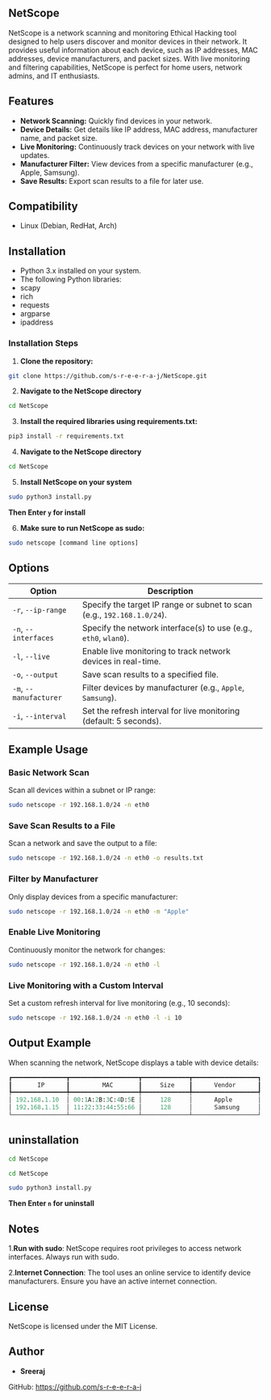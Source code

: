 ## NetScope
NetScope is a network scanning and monitoring Ethical Hacking tool designed to help users discover and monitor devices in their network. It provides useful information about each device, such as IP addresses, MAC addresses, device manufacturers, and packet sizes. With live monitoring and filtering capabilities, NetScope is perfect for home users, network admins, and IT enthusiasts.

## Features
- **Network Scanning:** Quickly find devices in your network.
- **Device Details:** Get details like IP address, MAC address, manufacturer name, and packet size.
- **Live Monitoring:** Continuously track devices on your network with live updates.
- **Manufacturer Filter:** View devices from a specific manufacturer (e.g., Apple, Samsung).
- **Save Results:** Export scan results to a file for later use.

## Compatibility
- Linux (Debian, RedHat, Arch)
  
## Installation
- Python 3.x installed on your system.
- The following Python libraries:
- scapy
- rich
- requests
- argparse
- ipaddress

### Installation Steps

1. **Clone the repository:**

```bash
git clone https://github.com/s-r-e-e-r-a-j/NetScope.git
```
2. **Navigate to the NetScope directory**
```bash
cd NetScope
``` 
3.  **Install the required libraries using requirements.txt:**
   

``` bash
pip3 install -r requirements.txt
```
4. **Navigate to the NetScope directory**
```bash
cd NetScope
 ```
5. **Install NetScope on your system**

```bash
sudo python3 install.py
 ```
   **Then Enter `y` for install**
   
6. **Make sure to run NetScope as sudo:**

```bash
sudo netscope [command line options]
```

## Options


| Option                  | Description                                                                |
|-------------------------|----------------------------------------------------------------------------|
| `-r`, `--ip-range`      | Specify the target IP range or subnet to scan (e.g., `192.168.1.0/24`).    |
| `-n`, `--interfaces`    | Specify the network interface(s) to use (e.g., `eth0`, `wlan0`).           |
| `-l`, `--live`          | Enable live monitoring to track network devices in real-time.              |
| `-o`, `--output`        | Save scan results to a specified file.                                     |
| `-m`, `--manufacturer`  | Filter devices by manufacturer (e.g., `Apple`, `Samsung`).                 |
| `-i`, `--interval`      | Set the refresh interval for live monitoring (default: 5 seconds).         |



## Example Usage
### Basic Network Scan
Scan all devices within a subnet or IP range:

```bash
sudo netscope -r 192.168.1.0/24 -n eth0
```
### Save Scan Results to a File
Scan a network and save the output to a file:

```bash
sudo netscope -r 192.168.1.0/24 -n eth0 -o results.txt
``` 
### Filter by Manufacturer
Only display devices from a specific manufacturer:

```bash
sudo netscope -r 192.168.1.0/24 -n eth0 -m "Apple"
```
### Enable Live Monitoring
Continuously monitor the network for changes:

```bash
sudo netscope -r 192.168.1.0/24 -n eth0 -l
```
### Live Monitoring with a Custom Interval
Set a custom refresh interval for live monitoring (e.g., 10 seconds):

```bash
sudo netscope -r 192.168.1.0/24 -n eth0 -l -i 10
```
## Output Example
When scanning the network, NetScope displays a table with device details:

```mathematica
┏━━━━━━━━━━━━━━━┳━━━━━━━━━━━━━━━━━━━┳━━━━━━━━━━━━━┳━━━━━━━━━━━━━━━━━━┓
┃       IP      ┃         MAC       ┃     Size    ┃      Vendor      ┃
┡━━━━━━━━━━━━━━━╇━━━━━━━━━━━━━━━━━━━╇━━━━━━━━━━━━━╇━━━━━━━━━━━━━━━━━━┩
│ 192.168.1.10  │ 00:1A:2B:3C:4D:5E │     128     │      Apple       │
│ 192.168.1.15  │ 11:22:33:44:55:66 │     128     │      Samsung     │
└───────────────┴───────────────────┴─────────────┴──────────────────┘
```

## uninstallation
```bash
cd NetScope
```
```bash
cd NetScope
```
```bash
sudo python3 install.py
```
**Then Enter `n` for uninstall**

## Notes
1.**Run with sudo**: NetScope requires root privileges to access network interfaces. Always run with sudo.

2.**Internet Connection**: The tool uses an online service to identify device manufacturers. Ensure you have an active internet connection.


## License
NetScope is licensed under the MIT License.

## Author
- **Sreeraj**
  
GitHub: https://github.com/s-r-e-e-r-a-j
